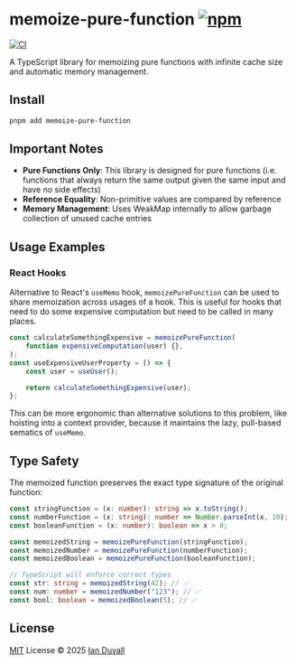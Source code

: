 # memoize-pure-function [![npm](https://img.shields.io/npm/v/memoize-pure-function.svg)](https://npmjs.com/package/memoize-pure-function)

[![CI](https://github.com/ianduvall/memoize-pure-function/actions/workflows/ci.yml/badge.svg)](https://github.com/ianduvall/memoize-pure-function/actions/workflows/ci.yml)

A TypeScript library for memoizing pure functions with infinite cache size and automatic memory management.

## Install

```bash
pnpm add memoize-pure-function
```

## Important Notes

- **Pure Functions Only**: This library is designed for pure functions (i.e. functions that always return the same output given the same input and have no side effects)
- **Reference Equality**: Non-primitive values are compared by reference
- **Memory Management**: Uses WeakMap internally to allow garbage collection of unused cache entries

## Usage Examples

### React Hooks

Alternative to React's `useMemo` hook, `memoizePureFunction` can be used to share memoization across usages of a hook. This is useful for hooks that need to do some expensive computation but need to be called in many places.

```ts
const calculateSomethingExpensive = memoizePureFunction(
	function expensiveComputation(user) {},
);
const useExpensiveUserProperty = () => {
	const user = useUser();

	return calculateSomethingExpensive(user);
};
```

This can be more ergonomic than alternative solutions to this problem, like hoisting into a context provider, because it maintains the lazy, pull-based sematics of `useMemo`.

## Type Safety

The memoized function preserves the exact type signature of the original function:

```ts
const stringFunction = (x: number): string => x.toString();
const numberFunction = (x: string): number => Number.parseInt(x, 10);
const booleanFunction = (x: number): boolean => x > 0;

const memoizedString = memoizePureFunction(stringFunction);
const memoizedNumber = memoizePureFunction(numberFunction);
const memoizedBoolean = memoizePureFunction(booleanFunction);

// TypeScript will enforce correct types
const str: string = memoizedString(42); // ✅
const num: number = memoizedNumber("123"); // ✅
const bool: boolean = memoizedBoolean(5); // ✅
```

## License

[MIT](./LICENSE) License © 2025 [Ian Duvall](https://github.com/ianduvall)
